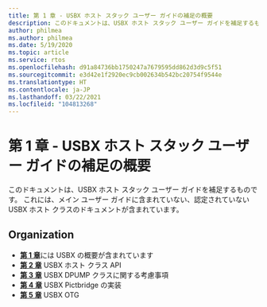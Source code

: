 ```yaml
---
title: 第 1 章 - USBX ホスト スタック ユーザー ガイドの補足の概要
description: このドキュメントは、USBX ホスト スタック ユーザー ガイドを補足するものです。 これには、メイン ユーザー ガイドに含まれていない、認定されていない USBX ホスト クラスのドキュメントが含まれています。
author: philmea
ms.author: philmea
ms.date: 5/19/2020
ms.topic: article
ms.service: rtos
ms.openlocfilehash: d91a84736bb1750247a7679595dd862d3d9c5f51
ms.sourcegitcommit: e3d42e1f2920ec9cb002634b542bc20754f9544e
ms.translationtype: HT
ms.contentlocale: ja-JP
ms.lasthandoff: 03/22/2021
ms.locfileid: "104813268"
---
```

# <a name="chapter-1---introduction-to-the-usbx-host-stack-user-guide-supplement"></a>第 1 章 - USBX ホスト スタック ユーザー ガイドの補足の概要

このドキュメントは、USBX ホスト スタック ユーザー ガイドを補足するものです。 これには、メイン ユーザー ガイドに含まれていない、認定されていない USBX ホスト クラスのドキュメントが含まれています。

## <a name="organization"></a>Organization

- [**第 1 章**](usbx-host-stack-supplemental-1.md)には USBX の概要が含まれています
- [**第 2 章**](usbx-host-stack-supplemental-2.md) USBX ホスト クラス API
- [**第 3 章**](usbx-host-stack-supplemental-3.md) USBX DPUMP クラスに関する考慮事項
- [**第 4 章**](usbx-host-stack-supplemental-4.md) USBX Pictbridge の実装
- [**第 5 章**](usbx-host-stack-supplemental-5.md) USBX OTG
